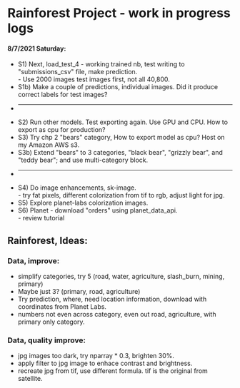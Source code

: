 # Rainforest Project - work in progress logs  

#### 8/7/2021 Saturday:  

 * S1) Next, load_test_4 - working trained nb, test writing to "submissions_csv" file, make prediction.  
       - Use 2000 images test images first, not all 40,800.
 * S1b) Make a couple of predictions, individual images.  Did it produce correct labels for test images?
 * ---  
 * S2) Run other models.  Test exporting again.  Use GPU and CPU.  How to export as cpu for production?  
 * S3) Try chp 2 "bears" category,  How to export model as cpu?  Host on my Amazon AWS s3. 
 * S3b) Extend "bears" to 3 categories, "black bear", "grizzly bear", and "teddy bear"; and use multi-category block.  
 * ---  
 * S4) Do image enhancements, sk-image.  
       - try fat pixels, different colorization from tif to rgb, adjust light for jpg.   
 * S5) Explore planet-labs colorization images.  
 * S6) Planet - download "orders" using planet_data_api.  
       - review tutorial  

## Rainforest, Ideas:  

### Data, improve:  

 * simplify categories, try 5 (road, water, agriculture, slash_burn, mining, primary)  
 * Maybe just 3? (primary, road, agriculture)  
 * Try prediction, where, need location information, download with coordinates from Planet Labs.  
 * numbers not even across category, even out road, agriculture, with primary only category.  

### Data, quality improve:  

  * jpg images too dark, try nparray * 0.3, brighten 30%.  
  * apply filter to jpg image to enhace contrast and brightness.  
  * recreate jpg from tif, use different formula.  tif is the original from satellite. 

